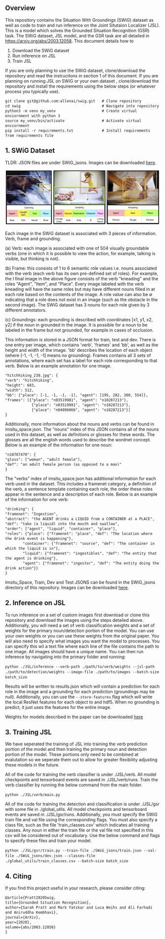  ## Overview

This repository contains the Situation With Groundings (SWiG) dataset as
 well as code to train and run inference on the Joint Situtaion Localizer (JSL).
 This is a model which solves the Grounded Situation Recognition (GSR) task. The SWiG
 dataset, JSL model, and the GSR task are all detailed in https://arxiv.org/abs/2003.12058.
 This document details how to
 1. Download the SWiG dataset
 2. Run inference on JSL
 3. Train JSL
 
 
 If you are only planning to use the SWiG dataset, clone/download the repository and read the 
 instrucitons in section 1 of this document. If you are planning on running JSL on SWiG or your own dataset
 , clone/download the repository and install the requirements using the below steps 
 (or whatever process you typically use).
 
  ``` 
  git clone git@github.com:allenai/swig.git   # Clone repository
cd swig                                     # Navigate into repository
python3 -m venv my_venv                     # Create virtual enviornment with python 3
source my_venv/bin/activate                 # Activate virtual enviornment
pip install -r requirements.txt             # Install requirements from requirements file
  ```
 
 
 ## 1. SWiG Dataset
 
 TLDR: JSON files are under SWiG_jsons. Images can be downloaded [here](https://swig-data-weights.s3.us-east-2.amazonaws.com/images_512.zip).
 
 ![alt text](./images/banner.png)
  
  
  Each image in the SWiG dataset is associated with 3 pieces of information. Verb, frame and grounding.
  
  (a) Verb:
each image is associated with one of 504 visually groundable verbs (one
in which it is possible to view the action, for example, talking is visible, but
thinking is not). 

(b) Frame: this consists of 1 to 6 semantic role values i.e. nouns
associated with the verb (each verb has its own pre-defined set of roles). For example, the l
final image in the above figure consists of the verb "kneading" and the roles "Agent", "Item", 
and "Place".
Every image labeled with the verb kneading will have the same roles but may have
different nouns filled in at each role based on the contents of the image. A role
value can also be ∅ indicating that a role does not exist in an image (such as the 
obstacle in the second image). The SWiG dataset has 3 nouns for each role given by 3 different annotators.


(c) Groundings: each grounding is described with coordinates [x1, y1, x2, y2] if
the noun in grounded in the image. It is possible for a noun to be labeled in the
frame but not grounded, for example in cases of occlusion.

This information is stored in a JSON format for train, test and dev. There is one entry per image, which 
contains 'verb', 'frames' and 'bb', as well as the height and width of the image. 'bb' describes 
the location of each object (where [-1, -1, -1, -1] means no grounding). Frames contains all 3 sets of
annotations, where each set has a label for each role corresponding to that verb. Below is an example annotation
for one image.   

```
"hitchhiking_238.jpg": {
"verb": "hitchhiking", 
"height": 683, 
"width": 512, 
"bb": {"place": [-1, -1, -1, -1], "agent": [195, 282, 380, 554]}, 
"frames": [{"place": "n03519981", "agent": "n10287213"}, 
            {"place": "n03519981", "agent": "n10287213"}, 
            {"place": "n04096066", "agent": "n10287213"}]
}
```

Additionally, more information about the nouns and verbs can be found in imsitu_space.json. The "nouns" index of this 
JSON contains all of the nouns used in this dataset, as well as definitions or glosses for these words. The glosses are 
all the english words used to describe the wordnet concept. Below is an example of the information for one noun:
```
"n10787470": {
"gloss": ["woman", "adult female"], 
"def": "an adult female person (as opposed to a man)"
}
```

The "verbs" index of imsitu_space.json has additional information for each verb used in the dataset. This includes a 
framenet category, a definition of the verb, a sentence template containing each role, the order these roles appear in the sentence
and a description of each role. Below is an example of the information for one verb:

```
"drinking": {
"framenet": "Ingestion", 
"abstract": "the AGENT drinks a LIQUID from a CONTAINER at a PLACE", 
"def": "take (a liquid) into the mouth and swallow", 
"order": ["agent", "liquid", "container", "place"], 
"roles": {"place": {"framenet": "place", "def": "The location where the drink event is happening"}, 
        "container": {"framenet": "source", "def": "The container in which the liquid is in"}, 
        "liquid": {"framenet": "ingestibles", "def": "The entity that the agent is drinking"}, 
        "agent": {"framenet": "ingestor", "def": "The entity doing the drink action"}}
}
```
Imsitu_Space, Train, Dev and Test JSONS can be found in the SWiG_jsons directory of this repository. 
Images can be downloaded [here](https://swig-data-weights.s3.us-east-2.amazonaws.com/images_512.zip).

 
 
  ## 2. Inference on  JSL
  
  To run inference on a set of custom images first download or clone this repository and download the 
  images using the steps detailed above. Additionally, you will need a set of verb classification weights and a
  set of weights for the primary noun/detection portion of the model. You can use your own weights or you can
 use these weights from the original paper. You will also need to specify what images you want the model
 to processes. You can specify this wil a text file where each line of the file contains the path to one 
 image. All images should have a unique name. You can then run inference by navigating into the primary folder and running:
 
 ```python ./JSL/inference --verb-path ./path/to/verb/weights --jsl-path ./path/to/detection/weights --image-file ./path/to/images --batch-size batch_size```
 
  Results will be written to results.json which will contain a prediction for each role in the image and a grounding for each prediction 
  (groundings may be null). Additionally, you can use the ```--store-features``` flag which will write the local ResNet features for each object to and
  hdf5. When no grounding is predict, it just uses the features for the entire image.  
  
  
  Weights for models described in the paper can be downloaded [here](https://swig-data-weights.s3.us-east-2.amazonaws.com/weights.zip)
  
   ## 3. Training JSL
   
   We have seperated the training of JSL into training the verb prediction portion of the model and then training the 
   primary noun and detection portion of the model. These portions only need to be combined at evalutation so we seperate them out
   to allow for greater flexibility adjusting these models in the future.  
   
   All of the code for training the verb classifier is under ./JSL/verb. All model checkpoints and tensorboard events are saved in ./JSL/verb/runs. 
   Train the verb classifier by running the below command from the main folder.
   
   ```python ./JSL/verb/main.py```
   
   
   All of the code for training the detection and classification is under ./JSL/gsr with some file in ./global_utils. All model checkpoints and tensorboard events are saved in ./JSL/gsr/runs. 
   Additionally, you must specify the SWiG train file and val file using the corresponding flags. You must also specify a class file, such as the file 'train_classes.csv' which indicates all training
   classes. Any noun in either the train file or the val file not specified in this csv will be considered out of vocabulary. Use the below command and flags to specify these files
   and train your model.
   
   ```python ./JSL/gsr/train.py --train-file ./SWiG_jsons/train.json --val-file ./SWiG_jsons/dev.json --classes-file ./global_utils/train_classes.csv --batch-size batch_size```
 

  ## 4. Citing
  If you find this project useful in your research, please consider citing:


  ``` 
  @article{Pratt2020Swig,
  title={Grounded Situation Recognition},
  author={Sarah Pratt and Mark Yatskar and Luca Weihs and Ali Farhadi and Aniruddha Kembhavi},
  journal={ArXiv},
  year={2020},
  volume={abs/2003.12058}
  }
  ```